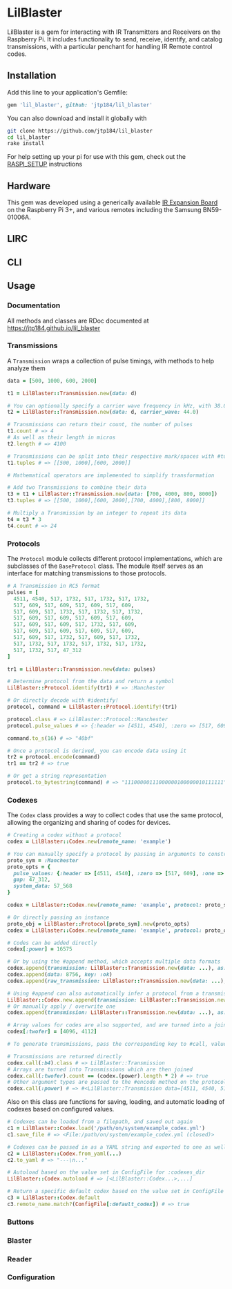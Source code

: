 # LilBlaster

LilBlaster is a gem for interacting with IR Transmitters and Receivers on the Raspberry Pi. It includes functionality to send, receive, identify, and catalog transmissions, with a particular penchant for handling IR Remote control codes.

## Installation

Add this line to your application's Gemfile:

```ruby
gem 'lil_blaster', github: 'jtp184/lil_blaster'
```
You can also download and install it globally with

```bash
git clone https://github.com/jtp184/lil_blaster
cd lil_blaster
rake install
```

For help setting up your pi for use with this gem, check out the [RASPI_SETUP](https://github.com/jtp184/lil_blaster/blob/master/RASPI_SETUP.md) instructions

## Hardware

This gem was developed using a generically available [IR Expansion Board](http://raspberrypiwiki.com/Raspberry_Pi_IR_Control_Expansion_Board) on the Raspberry Pi 3+, and various remotes including the Samsung BN59-01006A.

## LIRC

## CLI

## Usage

### Documentation

All methods and classes are RDoc documented at https://jtp184.github.io/lil_blaster

### Transmissions

A `Transmission` wraps a collection of pulse timings, with methods to help analyze them

```ruby
data = [500, 1000, 600, 2000]

t1 = LilBlaster::Transmission.new(data: d)

# You can optionally specify a carrier wave frequency in kHz, with 38.0 being the default
t2 = LilBlaster::Transmission.new(data: d, carrier_wave: 44.0)

# Transmissions can return their count, the number of pulses
t1.count # => 4
# As well as their length in micros
t2.length # => 4100

# Transmissions can be split into their respective mark/spaces with #tuples
t1.tuples # => [[500, 1000],[600, 2000]]

# Mathematical operators are implemented to simplify transformation

# Add two Transmissions to combine their data
t3 = t1 + LilBlaster::Transmission.new(data: [700, 4000, 800, 8000])
t3.tuples # => [[500, 1000],[600, 2000],[700, 4000],[800, 8000]]

# Multiply a Transmission by an integer to repeat its data
t4 = t3 * 3
t4.count # => 24

```

### Protocols

The `Protocol` module collects different protocol implementations, which are subclasses of the `BaseProtocol` class. The module itself serves as an interface for matching transmissions to those protocols.

```ruby
# A Transmission in RC5 format
pulses = [
  4511, 4540, 517, 1732, 517, 1732, 517, 1732,
  517, 609, 517, 609, 517, 609, 517, 609,
  517, 609, 517, 1732, 517, 1732, 517, 1732,
  517, 609, 517, 609, 517, 609, 517, 609,
  517, 609, 517, 609, 517, 1732, 517, 609,
  517, 609, 517, 609, 517, 609, 517, 609,
  517, 609, 517, 1732, 517, 609, 517, 1732,
  517, 1732, 517, 1732, 517, 1732, 517, 1732,
  517, 1732, 517, 47_312
]

tr1 = LilBlaster::Transmission.new(data: pulses)

# Determine protocol from the data and return a symbol
LilBlaster::Protocol.identify(tr1) # => :Manchester

# Or directly decode with #identify!
protocol, command = LilBlaster::Protocol.identify!(tr1)

protocol.class # => LilBlaster::Protocol::Manchester
protocol.pulse_values # => {:header => [4511, 4540], :zero => [517, 609], :one => [517, 1732]}

command.to_s(16) # => "40bf"

# Once a protocol is derived, you can encode data using it
tr2 = protocol.encode(command)
tr1 == tr2 # => true

# Or get a string representation
protocol.to_bytestring(command) # => "11100000111000000100000010111111"

```

### Codexes

The `Codex` class provides a way to collect codes that use the same protocol, allowing the organizing and sharing of codes for devices.

```ruby
# Creating a codex without a protocol
codex = LilBlaster::Codex.new(remote_name: 'example')

# You can manually specify a protocol by passing in arguments to construct it
proto_sym = :Manchester
proto_opts = {
  pulse_values: {:header => [4511, 4540], :zero => [517, 609], :one => [517, 1732]},
  gap: 47_312,
  system_data: 57_568
}

codex = LilBlaster::Codex.new(remote_name: 'example', protocol: proto_sym, protocol_options: proto_opts)

# Or directly passing an instance
proto_obj = LilBlaster::Protocol[proto_sym].new(proto_opts)
codex = LilBlaster::Codex.new(remote_name: 'example', protocol: proto_obj)

# Codes can be added directly
codex[:power] = 16575

# Or by using the #append method, which accepts multiple data formats
codex.append(transmission: LilBlaster::Transmission.new(data: ...), as: :volume_up)
codex.append(data: 8756, key: :ok)
codex.append(raw_transmission: LilBlaster::Transmission.new(data: ...), name: :b4)

# Using #append can also automatically infer a protocol from a transmission
LilBlaster::Codex.new.append(transmission: LilBlaster::Transmission.new(data: ...)).protocol.nil? # => false
# Or manually apply / overwrite one
codex.append(transmission: LilBlaster::Transmission.new(data: ...), as: :input, replace_protocol: true)

# Array values for codes are also supported, and are turned into a joined transmission
codex[:twofer] = [4096, 4112]

# To generate transmissions, pass the corresponding key to #call, values in codes will be handled based on type

# Transmissions are returned directly
codex.call(:b4).class # => LilBlaster::Transmission
# Arrays are turned into Transmissions which are then joined
codex.call(:twofer).count == (codex.(power).length * 2) # => true
# Other argument types are passed to the #encode method on the protocol and the result returned
codex.call(:power) # => #<LilBlaster::Transmission data=[4511, 4540, 517, 1732...]>

```

Also on this class are functions for saving, loading, and automatic loading of codexes based on configured values.

```ruby
# Codexes can be loaded from a filepath, and saved out again
c1 = LilBlaster::Codex.load('/path/on/system/example_codex.yml')
c1.save_file # => <File:/path/on/system/example_codex.yml (closed)>

# Codexes can be passed in as a YAML string and exported to one as well
c2 = LilBlaster::Codex.from_yaml(...)
c2.to_yaml # => "---\n..."

# Autoload based on the value set in ConfigFile for :codexes_dir
LilBlaster::Codex.autoload # => [<LilBlaster::Codex...>,...]

# Return a specific default codex based on the value set in ConfigFile
c3 = LilBlaster::Codex.default
c3.remote_name.match?(ConfigFile[:default_codex]) # => true

```

### Buttons
### Blaster
### Reader
### Configuration
